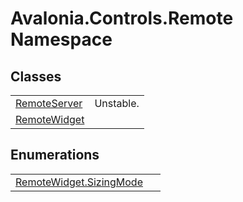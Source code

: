 # Avalonia.Controls.Remote Namespace






## Classes
<table>
<tr>
<td><a href="T_Avalonia_Controls_Remote_RemoteServer">RemoteServer</a></td>
<td><Tag type="is-info">Unstable.</Tag></td>
</tr>
<tr>
<td><a href="T_Avalonia_Controls_Remote_RemoteWidget">RemoteWidget</a></td>
<td> </td>
</tr>
</table>

## Enumerations
<table>
<tr>
<td><a href="T_Avalonia_Controls_Remote_RemoteWidget_SizingMode">RemoteWidget.SizingMode</a></td>
<td> </td>
</tr>
</table>
